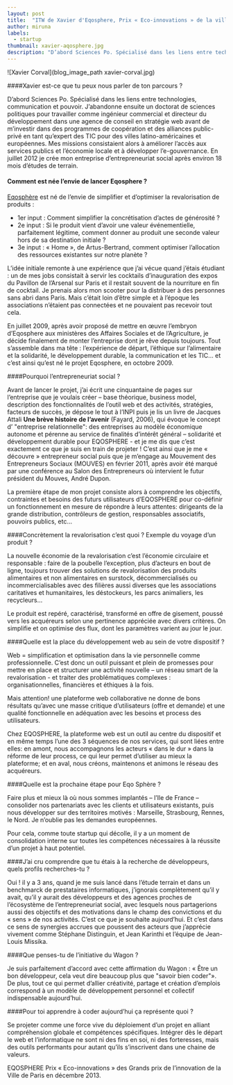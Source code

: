 ```yaml
---
layout: post
title:  "ITW de Xavier d'Eqosphere, Prix « Eco-innovations » de la ville de Paris"
author: miruna
labels:
  - startup
thumbnail: xavier-aqosphere.jpg
description: "D’abord Sciences Po. Spécialisé dans les liens entre technologies, communication et pouvoir. J’abandonne  ensuite un doctorat de sciences politiques pour travailler comme ingénieur commercial et directeur du développement dans une agence de conseil en stratégie web avant de m’investir dans des programmes de coopération et des alliances public-privé en tant qu’expert des TIC pour des villes latino-américaines et européennes. Mes missions consistaient alors à améliorer l’accès aux services publics et l’économie locale et à développer l’e-gouvernance. En juillet 2012 je crée mon entreprise d’entrepreneuriat social après environ 18 mois d’études de terrain."
---
```


![Xavier Corval](blog_image_path xavier-corval.jpg)

####Xavier est-ce que tu peux nous parler de ton parcours ?

D’abord Sciences Po. Spécialisé dans les liens entre technologies, communication et pouvoir. J’abandonne  ensuite un doctorat de sciences politiques pour travailler comme ingénieur commercial et directeur du développement dans une agence de conseil en stratégie web avant de m’investir dans des programmes de coopération et des alliances public-privé en tant qu’expert des TIC pour des villes latino-américaines et européennes. Mes missions consistaient alors à améliorer l’accès aux services publics et l’économie locale et à développer l’e-gouvernance. En juillet 2012 je crée mon entreprise d’entrepreneuriat social après environ 18 mois d’études de terrain.

#### Comment est née l’envie de lancer Eqosphere ?

[Eqosphère](http://eqosphere.com/) est né de l’envie de simplifier et d’optimiser la revalorisation de produits :

- 1er input : Comment simplifier la concrétisation d’actes de générosité ?
- 2e input : Si le produit vient d’avoir une valeur événementielle, parfaitement légitime, comment donner au produit une seconde valeur hors de sa destination initiale ?
- 3e input : « Home », de Artus-Bertrand, comment optimiser l’allocation des ressources existantes sur notre planète ?

L’idée initiale remonte à une expérience que j’ai vécue quand j’étais étudiant : un de mes jobs consistait à servir les cocktails d’inauguration des expos du Pavillon de l’Arsenal sur Paris et il restait souvent de la nourriture en fin de cocktail. Je prenais alors mon scooter pour la distribuer à des personnes sans abri dans Paris. Mais c’était loin d’être simple et à l’époque les associations n’étaient pas connectées et ne pouvaient pas recevoir tout cela.


En juillet 2009, après avoir proposé de mettre en œuvre l’embryon d’Eqosphere aux ministères des Affaires Sociales et de l’Agriculture,  je décide finalement de monter l’entreprise dont je rêve depuis toujours. Tout s’assemble dans ma tête : l’expérience de départ, l’éthique sur l’alimentaire et la solidarité, le développement durable, la communication et les TIC… et c’est ainsi qu’est né le projet Eqosphere, en octobre 2009.


####Pourquoi l’entrepreneuriat social ?

Avant de lancer le projet, j’ai écrit une cinquantaine de pages sur l’entreprise que je voulais créer – base théorique, business model, description des fonctionnalités de l’outil web et des activités, stratégies, facteurs de succès, je dépose le tout à l’INPI puis je lis un livre de Jacques Attali **Une brève histoire de l’avenir** (Fayard, 2006),  qui évoque le concept d’ "entreprise relationnelle": des entreprises au modèle économique autonome et pérenne au service de finalités d’intérêt général – solidarité et développement durable pour EQOSPHERE -   et je me dis que c’est exactement ce que je suis en train de projeter !  C’est ainsi que je me « découvre » entrepreneur social puis que je m’engage au Mouvement des Entrepreneurs Sociaux (MOUVES) en février 2011, après avoir été marqué par une conférence au Salon des Entrepreneurs où intervient le futur président du Mouves, André Dupon.

La première étape de mon projet consiste alors à comprendre les objectifs, contraintes et besoins  des futurs utilisateurs d’EQOSPHERE pour co-définir un fonctionnement en mesure de répondre à leurs attentes: dirigeants de la grande distribution, contrôleurs de gestion, responsables associatifs, pouvoirs publics, etc…


####Concrètement la revalorisation c’est quoi ? Exemple du voyage d’un produit ?

La nouvelle économie de la revalorisation c’est l’économie circulaire et responsable : faire de la poubelle l’exception, plus d’acteurs en bout de ligne, toujours trouver des solutions de revalorisation des produits alimentaires et non alimentaires en surstock, décommercialisés ou incommercialisables avec des filières aussi diverses que les associations caritatives et humanitaires, les déstockeurs, les parcs animaliers, les recycleurs…

Le produit est repéré, caractérisé, transformé en offre de gisement, poussé vers les acquéreurs selon une pertinence appréciée avec divers critères. On simplifie et on optimise des flux, dont les paramètres varient au jour le jour.


####Quelle est la place du développement web au sein de votre dispositif ?

Web = simplification et optimisation dans la vie personnelle comme professionnelle. C’est donc un outil puissant et plein de promesses pour mettre en place et structurer une activité nouvelle – un réseau smart de la revalorisation - et traiter des problématiques complexes : organisationnelles, financières et éthiques à la fois.

Mais attention! une plateforme web collaborative ne donne de bons résultats qu’avec une masse critique d’utilisateurs (offre et demande) et une qualité fonctionnelle en adéquation avec les besoins et process des utilisateurs.

Chez EQOSPHERE, la plateforme web est un outil au centre du dispositif et en même temps l’une des 3 séquences de nos services, qui sont liées entre elles: en amont, nous accompagnons les acteurs « dans le dur » dans la réforme de leur process, ce qui leur permet d’utiliser au mieux la plateforme; et en aval, nous créons, maintenons et animons le réseau des acquéreurs.


####Quelle est la prochaine étape pour Eqo Sphère ?

Faire plus et mieux là où nous sommes implantés – l’Ile de France – consolider nos partenariats avec les clients et utilisateurs existants, puis nous développer sur des territoires motivés : Marseille, Strasbourg, Rennes, le Nord. Je n’oublie pas les demandes européennes.

Pour cela, comme toute startup qui décolle, il y a un moment de consolidation interne sur toutes les compétences nécessaires à la réussite d’un projet à haut potentiel.


####J’ai cru comprendre que tu étais à la recherche de développeurs, quels profils recherches-tu ?

Oui ! il y a 3 ans, quand je me suis lancé dans l’étude terrain et dans un benchmarck de prestataires informatiques, j’ignorais complètement qu’il y avait, qu’il y aurait des développeurs et des agences proches de l’écosystème de l’entrepreneuriat social, avec lesquels nous partagerions aussi des objectifs et des motivations dans le champ des convictions et du « sens » de nos activités. C’est ce que je souhaite aujourd’hui. Et c’est dans ce sens de synergies accrues que poussent des acteurs que j’apprécie vivement comme Stéphane Distinguin, et Jean Karinthi et l’équipe de Jean-Louis Missika.


####Que penses-tu de l’initiative du Wagon ?

Je suis parfaitement d’accord avec cette affirmation du Wagon : « Être un bon développeur, cela veut dire beaucoup plus que "savoir bien coder"». De plus, tout ce qui permet d’allier créativité, partage et création d’emplois correspond à un modèle de développement personnel et collectif indispensable aujourd’hui.


####Pour toi apprendre à coder aujourd’hui ça représente quoi ?

Se projeter comme une force vive du déploiement d’un projet en alliant compréhension globale et compétences spécifiques. Intégrer dès le départ le web et l’informatique ne sont ni des fins en soi, ni des forteresses, mais des outils performants pour autant qu’ils s’inscrivent dans une chaine de valeurs.

EQOSPHERE Prix « Eco-innovations » des Grands prix de l’innovation de la Ville de Paris en décembre 2013.